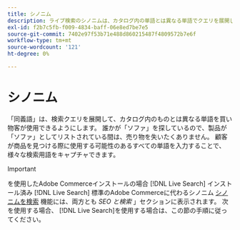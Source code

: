 ```yaml
---
title: シノニム
description: ライブ検索のシノニムは、カタログ内の単語とは異なる単語でクエリを展開します。
exl-id: f2b7c5fb-f009-4834-baff-06e8ed7be7e5
source-git-commit: 7402e97f53b71e488d860215487f4809572b7e6f
workflow-type: tm+mt
source-wordcount: '121'
ht-degree: 0%

---
```


# シノニム

「同義語」は、検索クエリを展開して、カタログ内のものとは異なる単語を買い物客が使用できるようにします。 誰かが「ソファ」を探しているので、製品が「ソファ」としてリストされている間は、売り物を失いたくありません。 顧客が商品を見つける際に使用する可能性のあるすべての単語を入力することで、様々な検索用語をキャプチャできます。

>[!IMPORTANT]
>
>を使用したAdobe Commerceインストールの場合 [!DNL Live Search] インストール済み [!DNL Live Search] 標準のAdobe Commerceに代わるシノニム [シノニムを検索](https://docs.magento.com/user-guide/marketing/search-synonyms.html) 機能には、両方とも *SEO と検索* 」セクションに表示されます。 次を使用する場合、 [!DNL Live Search]を使用する場合は、この節の手順に従ってください。
